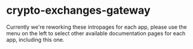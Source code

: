 # crypto-exchanges-gateway

Currently we're reworking these intropages for each app, please use the menu on the left to select other available documentation pages for each app, including this one.
